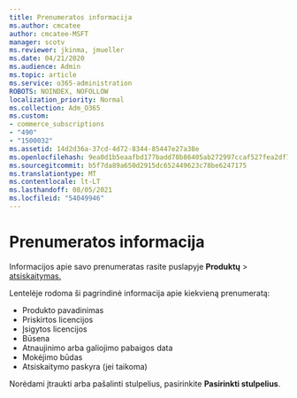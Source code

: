```yaml
---
title: Prenumeratos informacija
ms.author: cmcatee
author: cmcatee-MSFT
manager: scotv
ms.reviewer: jkinma, jmueller
ms.date: 04/21/2020
ms.audience: Admin
ms.topic: article
ms.service: o365-administration
ROBOTS: NOINDEX, NOFOLLOW
localization_priority: Normal
ms.collection: Adm_O365
ms.custom:
- commerce_subscriptions
- "490"
- "1500032"
ms.assetid: 14d2d36a-37cd-4d72-8344-85447e27a38e
ms.openlocfilehash: 9ea0d1b5eaafbd177badd78b86405ab272997ccaf527fea2df739cc98ce1a9f4
ms.sourcegitcommit: b5f7da89a650d2915dc652449623c78be6247175
ms.translationtype: MT
ms.contentlocale: lt-LT
ms.lasthandoff: 08/05/2021
ms.locfileid: "54049946"
---
```

# <a name="subscription-information"></a>Prenumeratos informacija

Informacijos apie savo prenumeratas rasite puslapyje **Produktų** \> [atsiskaitymas.](https://go.microsoft.com/fwlink/p/?linkid=842054)
  
Lentelėje rodoma ši pagrindinė informacija apie kiekvieną prenumeratą:
  
- Produkto pavadinimas
- Priskirtos licencijos
- Įsigytos licencijos
- Būsena
- Atnaujinimo arba galiojimo pabaigos data
- Mokėjimo būdas
- Atsiskaitymo paskyra (jei taikoma)
 
Norėdami įtraukti arba pašalinti stulpelius, pasirinkite **Pasirinkti stulpelius**.